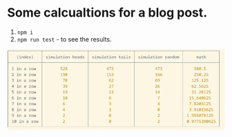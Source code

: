 # Some calcualtions for a blog post.

1. `npm i`
2. `npm run test` - to see the results.

![result example](./result_screenshot.png)


